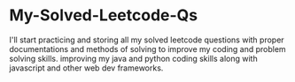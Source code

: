 # My-Solved-Leetcode-Qs
I'll start practicing and storing all my solved leetcode questions with proper documentations and methods of solving to improve my coding and problem solving skills.
improving my java and python coding skills along with javascript and other web dev frameworks.
